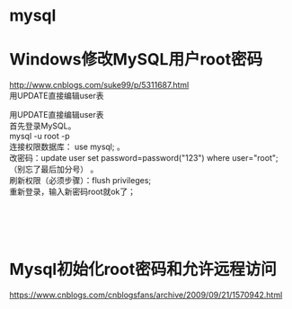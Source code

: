 # mysql

# Windows修改MySQL用户root密码</br>
http://www.cnblogs.com/suke99/p/5311687.html
</br>
用UPDATE直接编辑user表</br>

用UPDATE直接编辑user表</br>
首先登录MySQL。</br>
mysql -u root -p</br>
连接权限数据库： use mysql; 。</br>
改密码：update user set password=password("123") where user="root";（别忘了最后加分号） 。 </br>
刷新权限（必须步骤）：flush privileges;</br>
重新登录，输入新密码root就ok了；</br>
</br></br></br></br>



# Mysql初始化root密码和允许远程访问
https://www.cnblogs.com/cnblogsfans/archive/2009/09/21/1570942.html
